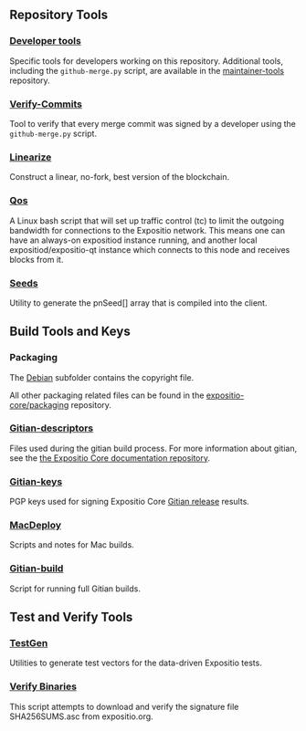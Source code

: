 Repository Tools
---------------------

### [Developer tools](/contrib/devtools) ###
Specific tools for developers working on this repository.
Additional tools, including the `github-merge.py` script, are available in the [maintainer-tools](https://github.com/expositio-core/expositio-maintainer-tools) repository.

### [Verify-Commits](/contrib/verify-commits) ###
Tool to verify that every merge commit was signed by a developer using the `github-merge.py` script.

### [Linearize](/contrib/linearize) ###
Construct a linear, no-fork, best version of the blockchain.

### [Qos](/contrib/qos) ###

A Linux bash script that will set up traffic control (tc) to limit the outgoing bandwidth for connections to the Expositio network. This means one can have an always-on expositiod instance running, and another local expositiod/expositio-qt instance which connects to this node and receives blocks from it.

### [Seeds](/contrib/seeds) ###
Utility to generate the pnSeed[] array that is compiled into the client.

Build Tools and Keys
---------------------

### Packaging ###
The [Debian](/contrib/debian) subfolder contains the copyright file.

All other packaging related files can be found in the [expositio-core/packaging](https://github.com/expositio-core/packaging) repository.

### [Gitian-descriptors](/contrib/gitian-descriptors) ###
Files used during the gitian build process. For more information about gitian, see the [the Expositio Core documentation repository](https://github.com/expositio-core/docs).

### [Gitian-keys](/contrib/gitian-keys)
PGP keys used for signing Expositio Core [Gitian release](/doc/release-process.md) results.

### [MacDeploy](/contrib/macdeploy) ###
Scripts and notes for Mac builds.

### [Gitian-build](/contrib/gitian-build.py) ###
Script for running full Gitian builds.

Test and Verify Tools
---------------------

### [TestGen](/contrib/testgen) ###
Utilities to generate test vectors for the data-driven Expositio tests.

### [Verify Binaries](/contrib/verifybinaries) ###
This script attempts to download and verify the signature file SHA256SUMS.asc from expositio.org.
